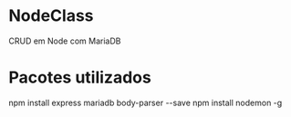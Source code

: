 # NodeClass
CRUD em Node com MariaDB


# Pacotes utilizados
npm install express mariadb body-parser --save
npm install nodemon -g
